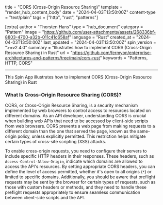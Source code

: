 title = "CORS (Cross-Origin Resource Sharing)"
template = "render_hub_content_body"
date = "2024-04-03T13:50:00Z"
content-type = "text/plain"
tags = ["http", "rust", "patterns"]

[extra]
author = "Thorsten Hans"
type = "hub_document"
category = "Pattern"
image = "https://github.com/user-attachments/assets/268336bf-8803-4700-a32b-011c41c658af"
language = "Rust"
created_at = "2024-04-03T13:50:00Z"
last_updated = "2024-04-03T13:50:00Z"
spin_version = ">=v2.4.0"
summary = "Illustrates how to implement CORS (Cross-Origin Resource Sharing) in Rust"
url = "https://github.com/fermyon/enterprise-architectures-and-patterns/tree/main/cors-rust"
keywords = "Patterns, HTTP, CORS"

---

This Spin App illustrates how to implement CORS (Cross-Origin Resource Sharing) in Rust

### What Is Cross-Origin Resource Sharing (CORS)?

CORS, or Cross-Origin Resource Sharing, is a security mechanism implemented by web browsers to control access to resources located on different domains. As an API developer, understanding CORS is crucial when building web APIs that need to be accessed by client-side scripts from web browsers. CORS prevents a web page from making requests to a different domain than the one that served the page, known as the same-origin policy, unless explicitly permitted. This restriction helps mitigate certain types of cross-site scripting (XSS) attacks.

To enable cross-origin requests, you need to configure their servers to include specific HTTP headers in their responses. These headers, such as `Access-Control-Allow-Origin`, indicate which domains are allowed to access the API's resources. By setting appropriate CORS headers, you can define the level of access permitted, whether it's open to all origins (`*`) or limited to specific domains. Additionally, you should be aware that preflight requests may be sent by the browser for certain types of requests, such as those with custom headers or methods, and they need to handle these preflight requests appropriately to ensure seamless communication between client-side scripts and the API.
